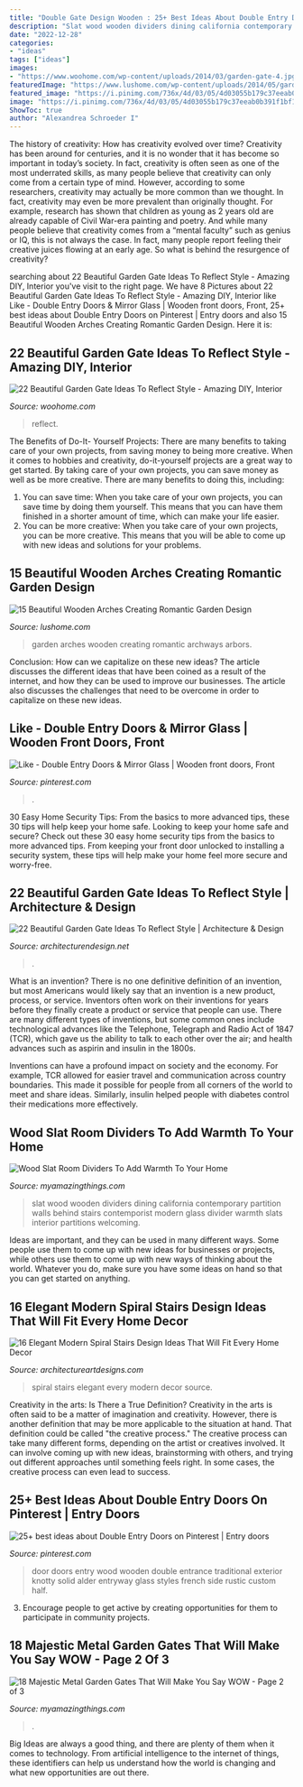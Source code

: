 ```yaml
---
title: "Double Gate Design Wooden : 25+ Best Ideas About Double Entry Doors On Pinterest"
description: "Slat wood wooden dividers dining california contemporary partition walls behind stairs contemporist modern glass divider warmth slats interior partitions welcoming"
date: "2022-12-28"
categories:
- "ideas"
tags: ["ideas"]
images:
- "https://www.woohome.com/wp-content/uploads/2014/03/garden-gate-4.jpg"
featuredImage: "https://www.lushome.com/wp-content/uploads/2014/05/garden-design-ideas-arches-arbors-archways-12.jpg"
featured_image: "https://i.pinimg.com/736x/4d/03/05/4d03055b179c37eeab0b391f1bf1065b.jpg"
image: "https://i.pinimg.com/736x/4d/03/05/4d03055b179c37eeab0b391f1bf1065b.jpg"
ShowToc: true
author: "Alexandrea Schroeder I"
---
```



The history of creativity: How has creativity evolved over time?
Creativity has been around for centuries, and it is no wonder that it has become so important in today’s society. In fact, creativity is often seen as one of the most underrated skills, as many people believe that creativity can only come from a certain type of mind. However, according to some researchers, creativity may actually be more common than we thought. In fact, creativity may even be more prevalent than originally thought. For example, research has shown that children as young as 2 years old are already capable of Civil War-era painting and poetry. And while many people believe that creativity comes from a “mental faculty” such as genius or IQ, this is not always the case. In fact, many people report feeling their creative juices flowing at an early age. So what is behind the resurgence of creativity?

	

		
searching about 22 Beautiful Garden Gate Ideas To Reflect Style - Amazing DIY, Interior you've visit to the right page. We have 8 Pictures about 22 Beautiful Garden Gate Ideas To Reflect Style - Amazing DIY, Interior like Like - Double Entry Doors &amp; Mirror Glass | Wooden front doors, Front, 25+ best ideas about Double Entry Doors on Pinterest | Entry doors and also 15 Beautiful Wooden Arches Creating Romantic Garden Design. Here it is:
		
    
## 22 Beautiful Garden Gate Ideas To Reflect Style - Amazing DIY, Interior

<img loading=lazy src="https://www.woohome.com/wp-content/uploads/2014/03/garden-gate-4.jpg" onerror="this.onerror=null;this.src='https://tse1.mm.bing.net/th?id=OIP.v8dIWN7tgf6sMQfllyHVpAHaKw&amp;pid=15.1';" alt="22 Beautiful Garden Gate Ideas To Reflect Style - Amazing DIY, Interior">

_Source: woohome.com_

>reflect. 

	

The Benefits of Do-It- Yourself Projects: There are many benefits to taking care of your own projects, from saving money to being more creative.
When it comes to hobbies and creativity, do-it-yourself projects are a great way to get started. By taking care of your own projects, you can save money as well as be more creative. There are many benefits to doing this, including: 
1. You can save time: When you take care of your own projects, you can save time by doing them yourself. This means that you can have them finished in a shorter amount of time, which can make your life easier. 
2. You can be more creative: When you take care of your own projects, you can be more creative. This means that you will be able to come up with new ideas and solutions for your problems. 

    
## 15 Beautiful Wooden Arches Creating Romantic Garden Design

<img loading=lazy src="https://www.lushome.com/wp-content/uploads/2014/05/garden-design-ideas-arches-arbors-archways-12.jpg" onerror="this.onerror=null;this.src='https://tse3.mm.bing.net/th?id=OIP.2bSoYy_YE7FXPZ_0T8b_JwAAAA&amp;pid=15.1';" alt="15 Beautiful Wooden Arches Creating Romantic Garden Design">

_Source: lushome.com_

>garden arches wooden creating romantic archways arbors. 

	

Conclusion: How can we capitalize on these new ideas?
The article discusses the different ideas that have been coined as a result of the internet, and how they can be used to improve our businesses. The article also discusses the challenges that need to be overcome in order to capitalize on these new ideas.

    
## Like - Double Entry Doors &amp; Mirror Glass | Wooden Front Doors, Front

<img loading=lazy src="https://i.pinimg.com/736x/81/d9/86/81d9863761b3d9d98235fb5dc6344005.jpg" onerror="this.onerror=null;this.src='https://tse3.mm.bing.net/th?id=OIP.-Yb32pTqwfSm9_FkYZrHbAHaNL&amp;pid=15.1';" alt="Like - Double Entry Doors &amp; Mirror Glass | Wooden front doors, Front">

_Source: pinterest.com_

>. 

	

30 Easy Home Security Tips: From the basics to more advanced tips, these 30 tips will help keep your home safe.
Looking to keep your home safe and secure? Check out these 30 easy home security tips from the basics to more advanced tips. From keeping your front door unlocked to installing a security system, these tips will help make your home feel more secure and worry-free.

    
## 22 Beautiful Garden Gate Ideas To Reflect Style | Architecture &amp; Design

<img loading=lazy src="https://cdn.architecturendesign.net/wp-content/uploads/2014/08/garden-gate-9.jpg" onerror="this.onerror=null;this.src='https://tse1.mm.bing.net/th?id=OIP.LtODAM3Eff57y8vN9uZGuAHaMj&amp;pid=15.1';" alt="22 Beautiful Garden Gate Ideas To Reflect Style | Architecture &amp; Design">

_Source: architecturendesign.net_

>. 

	

What is an invention?
There is no one definitive definition of an invention, but most Americans would likely say that an invention is a new product, process, or service.  Inventors often work on their inventions for years before they finally create a product or service that people can use. 
There are many different types of inventions, but some common ones include technological advances like the Telephone, Telegraph and Radio Act of 1847 (TCR), which gave us the ability to talk to each other over the air; and health advances such as aspirin and insulin in the 1800s. 

Inventions can have a profound impact on society and the economy. For example, TCR allowed for easier travel and communication across country boundaries. This made it possible for people from all corners of the world to meet and share ideas. Similarly, insulin helped people with diabetes control their medications more effectively.

    
## Wood Slat Room Dividers To Add Warmth To Your Home

<img loading=lazy src="https://myamazingthings.com/wp-content/uploads/2017/01/contemporary-architecture_.jpg" onerror="this.onerror=null;this.src='https://tse2.mm.bing.net/th?id=OIP.x_Ypl0Ig3-9vlpVWSzoUQQHaGR&amp;pid=15.1';" alt="Wood Slat Room Dividers To Add Warmth To Your Home">

_Source: myamazingthings.com_

>slat wood wooden dividers dining california contemporary partition walls behind stairs contemporist modern glass divider warmth slats interior partitions welcoming. 

	

Ideas are important, and they can be used in many different ways. Some people use them to come up with new ideas for businesses or projects, while others use them to come up with new ways of thinking about the world. Whatever you do, make sure you have some ideas on hand so that you can get started on anything.

    
## 16 Elegant Modern Spiral Stairs Design Ideas That Will Fit Every Home Decor

<img loading=lazy src="http://www.architectureartdesigns.com/wp-content/uploads/2015/01/53.jpg" onerror="this.onerror=null;this.src='https://tse4.mm.bing.net/th?id=OIP.YsgdHjmjoWCzqtTeeUMgZAHaKT&amp;pid=15.1';" alt="16 Elegant Modern Spiral Stairs Design Ideas That Will Fit Every Home Decor">

_Source: architectureartdesigns.com_

>spiral stairs elegant every modern decor source. 

	

Creativity in the arts: Is There a True Definition?
Creativity in the arts is often said to be a matter of imagination and creativity. However, there is another definition that may be more applicable to the situation at hand. That definition could be called "the creative process." The creative process can take many different forms, depending on the artist or creatives involved. It can involve coming up with new ideas, brainstorming with others, and trying out different approaches until something feels right. In some cases, the creative process can even lead to success.

    
## 25+ Best Ideas About Double Entry Doors On Pinterest | Entry Doors

<img loading=lazy src="https://i.pinimg.com/736x/4d/03/05/4d03055b179c37eeab0b391f1bf1065b.jpg" onerror="this.onerror=null;this.src='https://tse1.mm.bing.net/th?id=OIP.tZ-XOLBxBNiezsu4TgWOZgHaJ4&amp;pid=15.1';" alt="25+ best ideas about Double Entry Doors on Pinterest | Entry doors">

_Source: pinterest.com_

>door doors entry wood wooden double entrance traditional exterior knotty solid alder entryway glass styles french side rustic custom half. 

	

3. Encourage people to get active by creating opportunities for them to participate in community projects. 

    
## 18 Majestic Metal Garden Gates That Will Make You Say WOW - Page 2 Of 3

<img loading=lazy src="https://myamazingthings.com/wp-content/uploads/2017/03/metal-gate.jpg" onerror="this.onerror=null;this.src='https://tse4.mm.bing.net/th?id=OIP.Izj2k6TpqJk7Dtk2eh8GSAHaKC&amp;pid=15.1';" alt="18 Majestic Metal Garden Gates That Will Make You Say WOW - Page 2 of 3">

_Source: myamazingthings.com_

>. 

	

Big Ideas are always a good thing, and there are plenty of them when it comes to technology. From artificial intelligence to the internet of things, these identifiers can help us understand how the world is changing and what new opportunities are out there.

